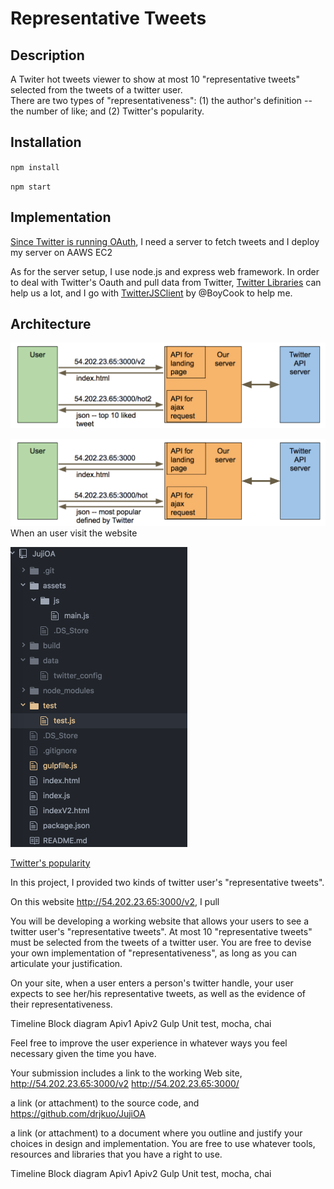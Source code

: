 # Representative Tweets

## Description
A Twiter hot tweets viewer to show at most 10 "representative tweets" selected from the tweets of a twitter user.  
There are two types of "representativeness": (1) the author's definition -- the number of like; and (2) Twitter's popularity.

## Installation
`npm install`

`npm start`

## Implementation
[Since Twitter is running OAuth](https://dev.twitter.com/oauth/overview/introduction), I need a server to fetch tweets and I deploy my server on AAWS EC2

As for the server setup, I use node.js and express web framework.  In order to deal with Twitter's Oauth and pull data from Twitter, [Twitter Libraries](https://dev.twitter.com/resources/twitter-libraries) can help us a lot, and I go with [TwitterJSClient](https://github.com/BoyCook/TwitterJSClient) by @BoyCook to help me.  

## Architecture 
![alt](https://github.com/drjkuo/JujiOA/blob/master/apiv2.png)

![alt](https://github.com/drjkuo/JujiOA/blob/master/apiv1.png)
When an user visit the website 


<img src="https://github.com/drjkuo/JujiOA/blob/master/fileStructure.png" height="480" width="283" >

[Twitter's popularity](https://dev.twitter.com/rest/reference/get/search/tweets)


In this project, I provided two kinds of twitter user's "representative tweets".

On this website http://54.202.23.65:3000/v2, I pull




You will be developing a working website that allows your users to see a twitter user's "representative tweets". At most 10 "representative tweets" must be selected from the tweets of a twitter user. You are free to devise your own implementation of "representativeness", as long as you can articulate your justification.


On your site, when a user enters a person's twitter handle, your user expects to see her/his representative tweets,  as well as the evidence of their representativeness.  

Timeline
Block diagram
Apiv1
Apiv2
Gulp
Unit test, mocha, chai



Feel free to improve the user experience in whatever ways you feel necessary given the time you have.



Your submission includes 
a link to the working Web site, 
http://54.202.23.65:3000/v2
http://54.202.23.65:3000/


a link (or attachment) to the source code, and 
https://github.com/drjkuo/JujiOA

a link (or attachment) to a document 
where you outline and justify your choices in design and implementation. 
You are free to use whatever tools, resources and libraries that you have a right to use.


Timeline
Block diagram
Apiv1
Apiv2
Gulp
Unit test, mocha, chai
